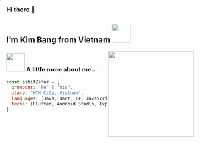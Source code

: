 ### Hi there 👋

<h2> I'm Kim Bang from Vietnam <img src="https://media.giphy.com/media/S8kcDWOvua4l6lJ0Az/source.gif" width="50"></h2>
<img align='right' src="https://media.giphy.com/media/ZVik7pBtu9dNS/giphy.gif" width="230">


### <img src="https://media.giphy.com/media/VgCDAzcKvsR6OM0uWg/giphy.gif" width="50"> A little more about me...  

```javascript
const ashifZafar = {
  pronouns: "he" | "his",
  place: "HCM City, Vietnam",
  languages: [Java, Dart, C#, JavaScript, HTML, CSS, Python],
  techs: [Flutter, Android Studio, ExpressJS, ReactJS, .NET, Unity],
}

 
